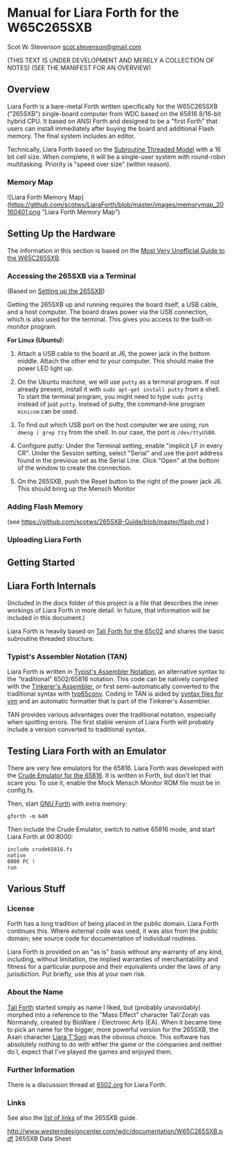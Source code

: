 # Manual for Liara Forth for the W65C265SXB

Scot W. Stevenson <scot.stevenson@gmail.com>

(THIS TEXT IS UNDER DEVELOPMENT AND MERELY A COLLECTION OF NOTES)
(SEE THE MANIFEST FOR AN OVERVIEW)

## Overview 

Liara Forth is a bare-metal Forth written specifically for the W65C265SXB
("265SXB") single-board computer from WDC based on the 65816 8/16-bit hybrid
CPU. It based on ANSI Forth and designed to be a "first Forth" that users can
install immediately after buying the board and additional Flash memory. The
final system includes an editor. 

Technically, Liara Forth based on the [Subroutine Threaded
Model](http://www.bradrodriguez.com/papers/moving1.htm) with a 16 bit cell size.
When complete, it will be a single-user system with round-robin multitasking.
Priority is "speed over size" (within reason). 

### Memory Map

![Liara Forth Memory Map]
(https://github.com/scotws/LiaraForth/blob/master/images/memorymap_20160401.png
"Liara Forth Memory Map")


## Setting Up the Hardware

The information in this section is based on the [Most Very Unofficial Guide to
the W65C265SXB](https://github.com/scotws/265SXB-Guide). 

### Accessing the 265SXB via a Terminal

(Based on [Setting up the
265SXB](https://github.com/scotws/265SXB-Guide/blob/master/setup.md))

Getting the 265SXB up and running requires the board itself, a USB cable, and a
host computer. The board draws power via the USB connection, which is also used
for the terminal. This gives you access to the built-in monitor program.

**For Linux (Ubuntu):**

1. Attach a USB cable to the board at J6, the power jack in the bottom middle.
Attach the other end to your computer. This should make the power LED light up.

2. On the Ubuntu machine, we will use `putty` as a terminal program. If not
   already present, install it with `sudo apt-get install putty` from a shell.
   To start the terminal program, you might need to type `sudo putty` instead of
   just `putty`. Instead of putty, the command-line program `minicom` can be
   used. 

3. To find out which USB port on the host computer we are using, run `dmesg |
   grep tty` from the shell. In our case, the port is `/dev/ttyUSB0`.

4. Configure putty: Under the Terminal setting, enable "implicit LF in every
   CR". Under the Session setting, select "Serial" and use the port address
   found in the previous set as the Serial Line. Click "Open" at the bottom of
   the window to create the connection.

5. On the 265SXB, push the Reset button to the right of the power jack J6. This
   should bring up the Mensch Monitor


### Adding Flash Memory

(see https://github.com/scotws/265SXB-Guide/blob/master/flash.md )

### Uploading Liara Forth


## Getting Started


## Liara Forth Internals

(Included in the docs folder of this project is a file that describes the inner
workings of Liara Forth in more detail. In future, that information will be
included in this document.)

Liara Forth is heavily based on [Tali Forth for the
65c02](https://github.com/scotws/TaliForth) and shares the basic subroutine
threaded structure. 


### Typist's Assembler Notation (TAN)

Liara Forth is written in [Typist's Assembler
Notation](https://docs.google.com/document/d/16Sv3Y-3rHPXyxT1J3zLBVq4reSPYtY2G6OSojNTm4SQ/),
an alternative syntax to the "traditional" 6502/65816 notation. This code 
can be natively compiled with the [Tinkerer's
Assembler](https://github.com/scotws/tinkasm), or first semi-automatically
converted to the traditional syntax with
[typ65conv](https://github.com/scotws/type65conv). Coding in TAN is aided by
[syntax files for vim](https://github.com/scotws/Typist-VIM-Syntax) and an
automatic formatter that is part of the Tinkerer's Assembler. 

TAN provides various advantages over the traditional notation, especially when
spotting errors. The first stable version of Liara Forth will probably include a
version converted to traditional syntax.


## Testing Liara Forth with an Emulator

There are very few emulators for the 65816. Liara Forth was developed with
the [Crude Emulator for the 65816](https://github.com/scotws/crude65816).
It is written in Forth, but don't let that scare you. To use it, enable the
Mock Mensch Monitor ROM file must be in config.fs. 

Then, start [GNU Forth](https://www.gnu.org/software/gforth/) with extra 
memory:

```
gforth -m 64M
```
Then include the Crude Emulator, switch to native 65816 mode, and start Liara
Forth at 00:8000:

```
include crude65816.fs
native
8000 PC !
run
```

## Various Stuff


### License

Forth has a long tradition of being placed in the public domain. Liara Forth 
continues this. Where external code was used, it was also from the
public domain; see source code for documentation of individual routines. 

Liara Forth is provided on an "as is" basis without any warranty of any kind,
including, without limitation, the implied warranties of merchantability and
fitness for a particular purpose and their equivalents under the laws of any
jurisdiction. Put briefly, use this at your own risk.  


### About the Name

[Tali Forth](https://github.com/scotws/TaliForth) started simply as name I
liked, but (probably unavoidably) morphed into a reference to the "Mass Effect"
character Tali'Zorah vas Normandy, created by BioWare / Electronic Arts (EA).
When it became time to pick an name for the bigger, more powerful version for
the 265SXB, the Asari character [Liara
T'Soni](http://masseffect.wikia.com/wiki/Liara_T'Soni) was the obvious choice.
This software has absolutely nothing to do with either the game or the companies
and neither do I, expect that I've played the games and enjoyed them.

### Further Information

There is a discussion thread at
[6502.org](http://forum.6502.org/viewtopic.php?f=9&t=3649) for Liara Forth.


### Links

See also the [list of
links](https://github.com/scotws/265SXB-Guide/blob/master/links.md) of the 
265SXB guide.

http://www.westerndesigncenter.com/wdc/documentation/W65C265SXB.pdf
265SXB Data Sheet
